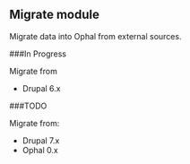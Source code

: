## Migrate module

Migrate data into Ophal from external sources.


###In Progress

Migrate from

- Drupal 6.x


###TODO

Migrate from:

- Drupal 7.x
- Ophal 0.x

